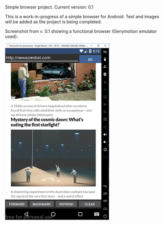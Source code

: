 Simple browser project. 
Current version: 0.1

This is a work-in-progress of a simple browser for Android. Text and images will be added as the project is being completed. 

Screenshot from v. 0.1 showing a functional browser (Genymotion emulator used):

![Screenshot from v. 0.1](https://github.com/Kjelldg/BrowserProject/blob/master/Version0_1.png)

